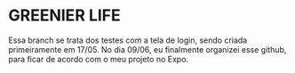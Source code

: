 # GREENIER LIFE
Essa branch se trata dos testes com a tela de login, sendo criada primeiramente em 17/05.
No dia 09/06, eu finalmente organizei esse github, para ficar de acordo com o meu projeto no Expo.

